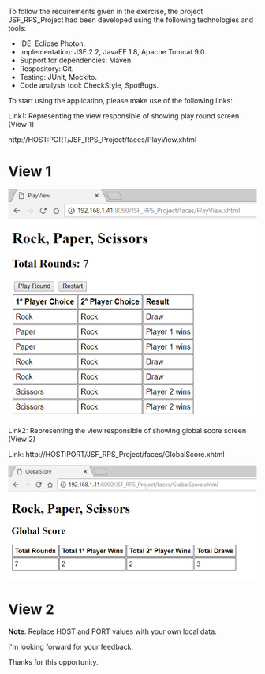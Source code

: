 To follow the requirements given in the exercise, the project JSF_RPS_Project had been developed using the following technologies and tools:

-	IDE: Eclipse Photon.
-	Implementation: JSF 2.2, JavaEE 1.8, Apache Tomcat 9.0.
-	Support for dependencies: Maven.
-	Respository: Git.
-	Testing: JUnit, Mockito.
-	Code analysis tool: CheckStyle, SpotBugs.

To start using the application, please make use of the following links:

Link1: Representing the view responsible of showing play round screen (View 1).

http://HOST:PORT/JSF_RPS_Project/faces/PlayView.xhtml

# **View 1**

![alt text](https://github.com/memorycero/repomocks/blob/master/JSF_RPS_Project/tmp/images/view1.png)


Link2: Representing the view responsible of showing global score screen (View 2)

Link: http://HOST:PORT/JSF_RPS_Project/faces/GlobalScore.xhtml

![alt text](https://github.com/memorycero/repomocks/blob/master/JSF_RPS_Project/tmp/images/view2.png)

# **View 2**

**Note**: Replace HOST and PORT values with your own local data.

I'm looking forward for your feedback.

Thanks for this opportunity.
